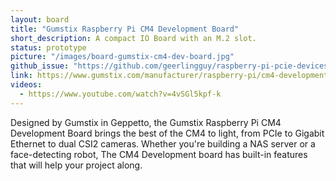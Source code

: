 ```yaml
---
layout: board
title: "Gumstix Raspberry Pi CM4 Development Board"
short_description: A compact IO Board with an M.2 slot.
status: prototype
picture: "/images/board-gumstix-cm4-dev-board.jpg"
github_issue: "https://github.com/geerlingguy/raspberry-pi-pcie-devices/issues/25#issuecomment-731269090"
link: https://www.gumstix.com/manufacturer/raspberry-pi/cm4-development-board.html
videos:
  - https://www.youtube.com/watch?v=4vSGl5kpf-k
---
```

Designed by Gumstix in Geppetto, the Gumstix Raspberry Pi CM4 Development Board brings the best of the CM4 to light, from PCIe to Gigabit Ethernet to dual CSI2 cameras. Whether you're building a NAS server or a face-detecting robot, The CM4 Development board has built-in features that will help your project along.
